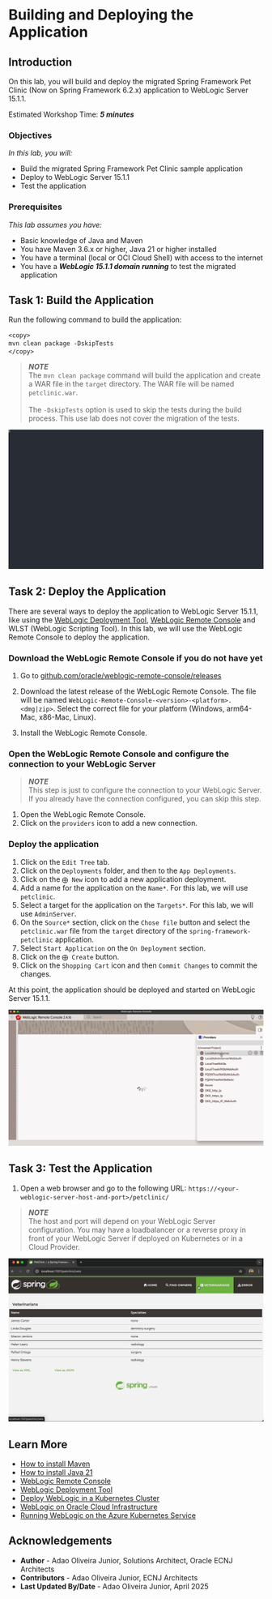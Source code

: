 # Building and Deploying the Application

## Introduction

On this lab, you will build and deploy the migrated Spring Framework Pet Clinic (Now on Spring Framework 6.2.x) application to WebLogic Server 15.1.1.

Estimated Workshop Time: ***5 minutes***

### Objectives

*In this lab, you will:*

* Build the migrated Spring Framework Pet Clinic sample application
* Deploy to WebLogic Server 15.1.1
* Test the application

### Prerequisites

*This lab assumes you have:*

* Basic knowledge of Java and Maven
* You have Maven 3.6.x or higher, Java 21 or higher installed
* You have a terminal (local or OCI Cloud Shell) with access to the internet
* You have a ***WebLogic 15.1.1 domain running*** to test the migrated application

## Task 1: Build the Application

Run the following command to build the application:

```shell
<copy>
mvn clean package -DskipTests
</copy>
```

> ***NOTE*** </br>
> The `mvn clean package` command will build the application and create a WAR file in the `target` directory. The WAR file will be named `petclinic.war`.
> </br></br>
> The `-DskipTests` option is used to skip the tests during the build process. This use lab does not cover the migration of the tests.

![Package the application](images/mvn-package.svg)

## Task 2: Deploy the Application

There are several ways to deploy the application to WebLogic Server 15.1.1, like using the [WebLogic Deployment Tool](https://oracle.github.io/weblogic-deploy-tooling/), [WebLogic Remote Console](https://oracle.github.io/weblogic-remote-console/) and WLST (WebLogic Scripting Tool). In this lab, we will use the WebLogic Remote Console to deploy the application.

### Download the WebLogic Remote Console if you do not have yet

1. Go to [github.com/oracle/weblogic-remote-console/releases](https://github.com/oracle/weblogic-remote-console/releases)

1. Download the latest release of the WebLogic Remote Console. The file will be named `WebLogic-Remote-Console-<version>-<platform>.<dmg|zip>`. Select the correct file for your platform (Windows, arm64-Mac, x86-Mac, Linux).

1. Install the WebLogic Remote Console.

### Open the WebLogic Remote Console and configure the connection to your WebLogic Server

> ***NOTE*** </br>
> This step is just to configure the connection to your WebLogic Server. If you already have the connection configured, you can skip this step.

1. Open the WebLogic Remote Console.
1. Click on the `providers` icon to add a new connection.

### Deploy the application

1. Click on the `Edit Tree` tab.
1. Click on the `Deployments` folder, and then to the `App Deployments`.
1. Click on the `⨁ New` icon to add a new application deployment.
1. Add a name for the application on the `Name*`. For this lab, we will use `petclinic`.
1. Select a target for the application on the `Targets*`. For this lab, we will use `AdminServer`.
1. On the `Source*` section, click on the `Chose file` button and select the `petclinic.war` file from the `target` directory of the `spring-framework-petclinic` application.
1. Select `Start Application` on the `On Deployment` section.
1. Click on the `⨁ Create` button.
1. Click on the `Shopping Cart` icon and then `Commit Changes` to commit the changes.

At this point, the application should be deployed and started on WebLogic Server 15.1.1.

![Deploy the application using WebLogic Remote Console](images/deploy-with-wrc.gif)

## Task 3: Test the Application

1. Open a web browser and go to the following URL: `https://<your-weblogic-server-host-and-port>/petclinic/`

> ***NOTE*** </br>
> The host and port will depend on your WebLogic Server configuration. You may have a loadbalancer or a reverse proxy in front of your WebLogic Server if deployed on Kubernetes or in a Cloud Provider.

![Running the Migrated Pet Clinic on a local WebLogic](images/petclinic-weblogic.gif)

## Learn More

* [How to install Maven](https://maven.apache.org/install.html)
* [How to install Java 21](https://www.oracle.com/java/technologies/downloads/#java21)
* [WebLogic Remote Console](https://oracle.github.io/weblogic-remote-console/)
* [WebLogic Deployment Tool](https://oracle.github.io/weblogic-deploy-tooling/)
* [Deploy WebLogic in a Kubernetes Cluster](https://docs.oracle.com/en/solutions/deploy-wls-on-oke/index.html#GUID-79EC097D-DC13-4B92-92A7-CB09D594EF78)
* [WebLogic on Oracle Cloud Infrastructure](https://docs.oracle.com/en/cloud/paas/weblogic-cloud/user/oracle-weblogic-server-oracle-cloud-infrastructure.html)
* [Running WebLogic on the Azure Kubernetes Service](https://learn.microsoft.com/en-us/azure/virtual-machines/workloads/oracle/weblogic-aks)

## Acknowledgements

* **Author** - Adao Oliveira Junior, Solutions Architect, Oracle ECNJ Architects
* **Contributors** - Adao Oliveira Junior, ECNJ Architects
* **Last Updated By/Date** - Adao Oliveira Junior, April 2025
